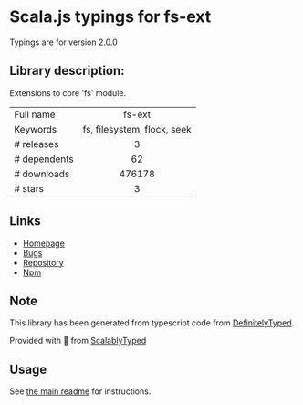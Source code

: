 
# Scala.js typings for fs-ext

Typings are for version 2.0.0

## Library description:
Extensions to core 'fs' module.

|                    |                 |
| ------------------ | :-------------: |
| Full name          | fs-ext |
| Keywords           | fs, filesystem, flock, seek |
| # releases         | 3 |
| # dependents       | 62 |
| # downloads        | 476178 |
| # stars            | 3 |

## Links
- [Homepage](https://github.com/baudehlo/node-fs-ext/)
- [Bugs](https://github.com/baudehlo/node-fs-ext/issues)
- [Repository](https://github.com/baudehlo/node-fs-ext)
- [Npm](https://www.npmjs.com/package/fs-ext)
    


## Note
This library has been generated from typescript code from [DefinitelyTyped](https://definitelytyped.org).

Provided with :purple_heart: from [ScalablyTyped](https://github.com/oyvindberg/ScalablyTyped)

## Usage
See [the main readme](../../readme.md) for instructions.


